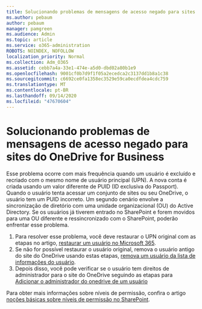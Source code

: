 ```yaml
---
title: Solucionando problemas de mensagens de acesso negado para sites do OneDrive for Business
ms.author: pebaum
author: pebaum
manager: pamgreen
ms.audience: Admin
ms.topic: article
ms.service: o365-administration
ROBOTS: NOINDEX, NOFOLLOW
localization_priority: Normal
ms.collection: Adm_O365
ms.assetid: cebb7a4a-33e1-474e-a5d0-dbd02a80b1e9
ms.openlocfilehash: 9001cf0b7d9f1f05a2ecedca2c3137dd1b8a1c38
ms.sourcegitcommit: c6692ce0fa1358ec3529e59ca0ecdfdea4cdc759
ms.translationtype: MT
ms.contentlocale: pt-BR
ms.lasthandoff: 09/14/2020
ms.locfileid: "47670604"
---
```

# <a name="troubleshooting-access-denied-messages-to-onedrive-for-business-sites"></a>Solucionando problemas de mensagens de acesso negado para sites do OneDrive for Business

Esse problema ocorre com mais frequência quando um usuário é excluído e recriado com o mesmo nome de usuário principal (UPN). A nova conta é criada usando um valor diferente de PUID (ID exclusiva do Passport). Quando o usuário tenta acessar um conjunto de sites ou seu OneDrive, o usuário tem um PUID incorreto. Um segundo cenário envolve a sincronização de diretório com uma unidade organizacional (OU) do Active Directory. Se os usuários já tiverem entrado no SharePoint e forem movidos para uma OU diferente e ressincronizado com o SharePoint, poderão enfrentar esse problema.

1. Para resolver esse problema, você deve restaurar o UPN original com as etapas no artigo, [restaurar um usuário no Microsoft 365](https://docs.microsoft.com/microsoft-365/admin/add-users/restore-user).
2. Se não for possível restaurar o usuário original, remova o usuário antigo do site do OneDrive usando estas etapas, [remova um usuário da lista de informações do usuário](). 
3. Depois disso, você pode verificar se o usuário tem direitos de administrador para o site do OneDrive seguindo as etapas para [Adicionar o administrador do onedrive de um usuário](https://docs.microsoft.com/sharepoint/manage-user-profiles)

Para obter mais informações sobre níveis de permissão, confira o artigo [noções básicas sobre níveis de permissão no SharePoint](https://docs.microsoft.com/sharepoint/understanding-permission-levels).
